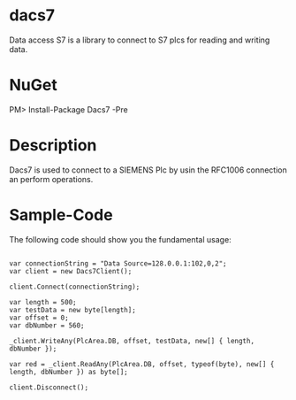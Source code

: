 # dacs7

Data access S7 is a library to connect to S7 plcs for reading and writing data.

NuGet
=====
PM>  Install-Package Dacs7 -Pre 

Description
==============================

Dacs7 is used to connect to a SIEMENS Plc by usin the RFC1006 connection an perform operations.

Sample-Code
==============================

The following code should show you the fundamental usage:

<pre><code>
var connectionString = "Data Source=128.0.0.1:102,0,2";
var client = new Dacs7Client();

client.Connect(connectionString);

var length = 500;
var testData = new byte[length];
var offset = 0;
var dbNumber = 560;

_client.WriteAny(PlcArea.DB, offset, testData, new[] { length, dbNumber });

var red = _client.ReadAny(PlcArea.DB, offset, typeof(byte), new[] { length, dbNumber }) as byte[];

client.Disconnect();
</code></pre>
